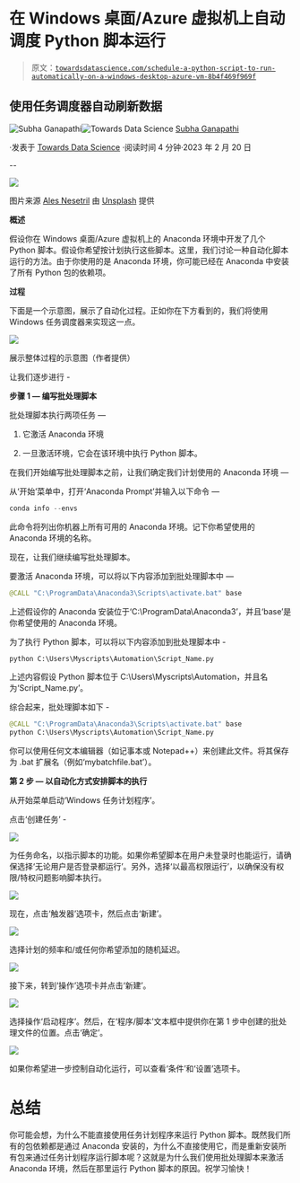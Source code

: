 # 在 Windows 桌面/Azure 虚拟机上自动调度 Python 脚本运行

> 原文：[`towardsdatascience.com/schedule-a-python-script-to-run-automatically-on-a-windows-desktop-azure-vm-8b4f469f969f`](https://towardsdatascience.com/schedule-a-python-script-to-run-automatically-on-a-windows-desktop-azure-vm-8b4f469f969f)

## 使用任务调度器自动刷新数据

[](https://mg-subha.medium.com/?source=post_page-----8b4f469f969f--------------------------------)![Subha Ganapathi](https://mg-subha.medium.com/?source=post_page-----8b4f469f969f--------------------------------)[](https://towardsdatascience.com/?source=post_page-----8b4f469f969f--------------------------------)![Towards Data Science](https://towardsdatascience.com/?source=post_page-----8b4f469f969f--------------------------------) [Subha Ganapathi](https://mg-subha.medium.com/?source=post_page-----8b4f469f969f--------------------------------)

·发表于 [Towards Data Science](https://towardsdatascience.com/?source=post_page-----8b4f469f969f--------------------------------) ·阅读时间 4 分钟·2023 年 2 月 20 日

--

![](img/7c335d2a83cccaedcd33c874a8944c62.png)

图片来源 [Ales Nesetril](https://unsplash.com/de/@alesnesetril?utm_source=unsplash&utm_medium=referral&utm_content=creditCopyText) 由 [Unsplash](https://unsplash.com/s/photos/tech?utm_source=unsplash&utm_medium=referral&utm_content=creditCopyText) 提供

**概述**

假设你在 Windows 桌面/Azure 虚拟机上的 Anaconda 环境中开发了几个 Python 脚本。假设你希望按计划执行这些脚本。这里，我们讨论一种自动化脚本运行的方法。由于你使用的是 Anaconda 环境，你可能已经在 Anaconda 中安装了所有 Python 包的依赖项。

**过程**

下面是一个示意图，展示了自动化过程。正如你在下方看到的，我们将使用 Windows 任务调度器来实现这一点。

![](img/b9c9d3bf9cce5708ce55404e304880ae.png)

展示整体过程的示意图（作者提供）

让我们逐步进行 -

**步骤 1 — 编写批处理脚本**

批处理脚本执行两项任务 —

1.  它激活 Anaconda 环境

1.  一旦激活环境，它会在该环境中执行 Python 脚本。

在我们开始编写批处理脚本之前，让我们确定我们计划使用的 Anaconda 环境 —

从‘开始’菜单中，打开‘Anaconda Prompt’并输入以下命令 —

```py
conda info --envs
```

此命令将列出你机器上所有可用的 Anaconda 环境。记下你希望使用的 Anaconda 环境的名称。

现在，让我们继续编写批处理脚本。

要激活 Anaconda 环境，可以将以下内容添加到批处理脚本中 —

```py
@CALL "C:\ProgramData\Anaconda3\Scripts\activate.bat" base
```

上述假设你的 Anaconda 安装位于‘C:\ProgramData\Anaconda3’，并且‘base’是你希望使用的 Anaconda 环境。

为了执行 Python 脚本，可以将以下内容添加到批处理脚本中 -

```py
python C:\Users\Myscripts\Automation\Script_Name.py
```

上述内容假设 Python 脚本位于 C:\Users\Myscripts\Automation，并且名为‘Script_Name.py’。

综合起来，批处理脚本如下 -

```py
@CALL "C:\ProgramData\Anaconda3\Scripts\activate.bat" base
python C:\Users\Myscripts\Automation\Script_Name.py
```

你可以使用任何文本编辑器（如记事本或 Notepad++）来创建此文件。将其保存为 .bat 扩展名（例如‘mybatchfile.bat’）。

**第 2 步 — 以自动化方式安排脚本的执行**

从开始菜单启动‘Windows 任务计划程序’。

点击‘创建任务’ -

![](img/4ab88c0f94933fdcb240fd6fb222c622.png)

为任务命名，以指示脚本的功能。如果你希望脚本在用户未登录时也能运行，请确保选择‘无论用户是否登录都运行’。另外，选择‘以最高权限运行’，以确保没有权限/特权问题影响脚本执行。

![](img/9adfa355ee69b507fbd0c452a963a6c9.png)

现在，点击‘触发器’选项卡，然后点击‘新建’。

![](img/9fcaea9e66c786445d4bc2912112a0f8.png)

选择计划的频率和/或任何你希望添加的随机延迟。

![](img/8862cc5c5e9d993bd2a846dec3e29f59.png)

接下来，转到‘操作’选项卡并点击‘新建’。

![](img/f725e88c7b3758dd9943c9b174c97e5a.png)

选择操作‘启动程序’。然后，在‘程序/脚本’文本框中提供你在第 1 步中创建的批处理文件的位置。点击‘确定’。

![](img/8f688f2978dcc1c6b475c76da13b4c86.png)

如果你希望进一步控制自动化运行，可以查看‘条件’和‘设置’选项卡。

# 总结

你可能会想，为什么不能直接使用任务计划程序来运行 Python 脚本。既然我们所有的包依赖都是通过 Anaconda 安装的，为什么不直接使用它，而是重新安装所有包来通过任务计划程序运行脚本呢？这就是为什么我们使用批处理脚本来激活 Anaconda 环境，然后在那里运行 Python 脚本的原因。祝学习愉快！
